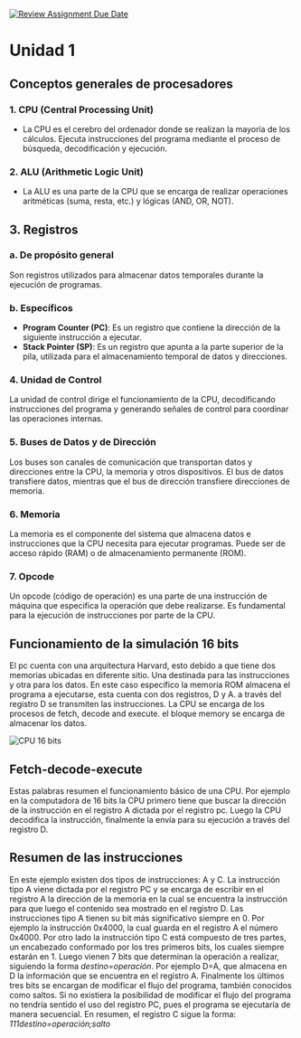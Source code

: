 [![Review Assignment Due Date](https://classroom.github.com/assets/deadline-readme-button-22041afd0340ce965d47ae6ef1cefeee28c7c493a6346c4f15d667ab976d596c.svg)](https://classroom.github.com/a/EID3BRwM)
# Unidad 1
## Conceptos generales de procesadores 


### 1. CPU (Central Processing Unit)
-  La CPU es el cerebro del ordenador donde se realizan la mayoría de los cálculos. Ejecuta instrucciones del programa mediante el proceso de búsqueda, decodificación y ejecución.

### 2. ALU (Arithmetic Logic Unit)
-  La ALU es una parte de la CPU que se encarga de realizar operaciones aritméticas (suma, resta, etc.) y lógicas (AND, OR, NOT).

## 3. Registros
### a. De propósito general
 Son registros utilizados para almacenar datos temporales durante la ejecución de programas.

### b. Específicos
  - **Program Counter (PC)**:
 Es un registro que contiene la dirección de la siguiente instrucción a ejecutar.
  - **Stack Pointer (SP)**:
 Es un registro que apunta a la parte superior de la pila, utilizada para el almacenamiento temporal de datos y direcciones.

### 4. Unidad de Control
 La unidad de control dirige el funcionamiento de la CPU, decodificando instrucciones del programa y generando señales de control para coordinar las operaciones internas.

### 5. Buses de Datos y de Dirección
 Los buses son canales de comunicación que transportan datos y direcciones entre la CPU, la memoria y otros dispositivos. El bus de datos transfiere datos, mientras que el bus de dirección transfiere direcciones de memoria.

### 6. Memoria
 La memoria es el componente del sistema que almacena datos e instrucciones que la CPU necesita para ejecutar programas. Puede ser de acceso rápido (RAM) o de almacenamiento permanente (ROM).

### 7. Opcode
 Un opcode (código de operación) es una parte de una instrucción de máquina que especifica la operación que debe realizarse. Es fundamental para la ejecución de instrucciones por parte de la CPU.

## Funcionamiento de la simulación 16 bits
El pc cuenta con una arquitectura Harvard, esto debido a que tiene dos memorias ubicadas en diferente sitio. Una destinada para las instrucciones y otra para los datos. En este caso específico la memoria ROM almacena el programa a ejecutarse, esta cuenta con dos registros, D y A. a través del registro D se transmiten las instrucciones. La CPU se encarga de los procesos de fetch, decode and execute. el bloque memory se encarga de almacenar los datos. 

![CPU 16 bits](https://www.google.com/url?sa=i&url=https%3A%2F%2Fhackaday.io%2Fproject%2F174192-simple-16-bit-computer&psig=AOvVaw1kVjXM_QaAREYIMGEThZPM&ust=1721939359297000&source=images&cd=vfe&opi=89978449&ved=0CBEQjRxqFwoTCPiXvJHCwIcDFQAAAAAdAAAAABAE)

## Fetch-decode-execute
Estas palabras resumen el funcionamiento básico de una CPU. Por ejemplo en la computadora de 16 bits la CPU primero tiene que buscar la dirección de la instrucción en el registro A dictada por el registro pc. Luego la CPU decodifica la instrucción, finalmente la envía para su ejecución a través del registro D. 

## Resumen de las instrucciones

En este ejemplo existen dos tipos de instrucciones: A y C. La instrucción tipo A viene dictada por el registro PC y se encarga de escribir en el registro A la dirección de la memoria en la cual se encuentra la instrucción para que luego el contenido sea mostrado en el registro D. Las instrucciones tipo A tienen su bit más significativo siempre en 0. Por ejemplo la instrucción 0x4000, la cual guarda en el registro A el número 0x4000. Por otro lado la instrucción tipo C está compuesto de tres partes, un encabezado conformado por los tres primeros bits, los cuales siempre estarán en 1. Luego vienen 7 bits que determinan la operación a realizar, siguiendo la forma *destino=operación*. Por ejemplo D=A, que almacena en D la información que se encuentra en el registro A. Finalmente los últimos tres bits se encargan de modificar el flujo del programa, también conocidos como saltos. Si no existiera la posibilidad de modificar el flujo del programa no tendría sentido el uso del registro PC, pues el programa se ejecutaría de manera secuencial. En resumen, el registro C sigue la forma:
*111destino=operación;salto*  